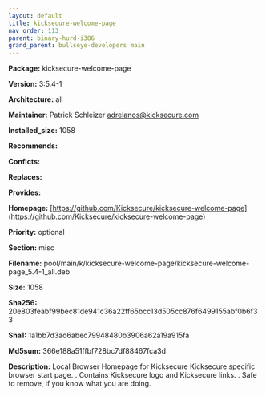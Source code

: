 ```yaml
---
layout: default
title: kicksecure-welcome-page
nav_order: 113
parent: binary-hurd-i386
grand_parent: bullseye-developers main
---
```


**Package:** kicksecure-welcome-page

**Version:** 3:5.4-1

**Architecture:**  all

**Maintainer:**  Patrick Schleizer <adrelanos@kicksecure.com>

**Installed_size:**  1058

**Recommends:**  

**Conficts:**  

**Replaces:**  

**Provides:**  

**Homepage:**  [https://github.com/Kicksecure/kicksecure-welcome-page](https://github.com/Kicksecure/kicksecure-welcome-page)

**Priority:**  optional

**Section:** misc

**Filename:**  pool/main/k/kicksecure-welcome-page/kicksecure-welcome-page_5.4-1_all.deb

**Size:**  1058

**Sha256:**  20e803feabf99bec81de941c36a22ff65bcc13d505cc876f6499155abf0b6f33

**Sha1:**  1a1bb7d3ad6abec79948480b3906a62a19a915fa

**Md5sum:**  366e188a51ffbf728bc7df88467fca3d

**Description:** Local Browser Homepage for Kicksecure
 Kicksecure specific browser start page.
 .
 Contains Kicksecure logo and Kicksecure links.
 .
 Safe to remove, if you know what you are doing.


